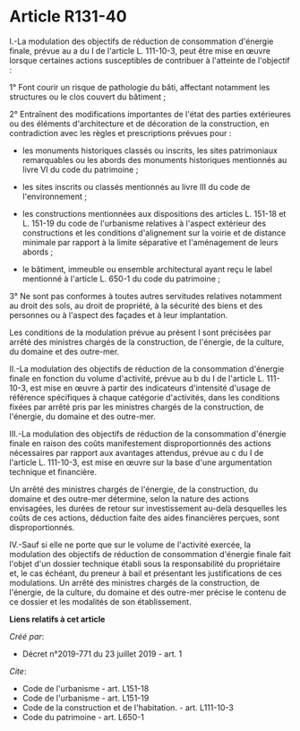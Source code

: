 # Article R131-40

I.-La modulation des objectifs de réduction de consommation d'énergie finale, prévue au a du I de l'article L. 111-10-3, peut
être mise en œuvre lorsque certaines actions susceptibles de contribuer à l'atteinte de l'objectif : 

1° Font courir un risque de pathologie du bâti, affectant notamment les structures ou le clos couvert du bâtiment ; 

2° Entraînent des modifications importantes de l'état des parties extérieures ou des éléments d'architecture et de décoration
de la construction, en contradiction avec les règles et prescriptions prévues pour :

- les monuments historiques classés ou inscrits, les sites patrimoniaux remarquables ou les abords des monuments historiques
mentionnés au livre VI du code du patrimoine ;

- les sites inscrits ou classés mentionnés au livre III du code de l'environnement ;

- les constructions mentionnées aux dispositions des articles L. 151-18 et L. 151-19 du code de l'urbanisme relatives à
l'aspect extérieur des constructions et les conditions d'alignement sur la voirie et de distance minimale par rapport à la
limite séparative et l'aménagement de leurs abords ;

- le bâtiment, immeuble ou ensemble architectural ayant reçu le label mentionné à l'article L. 650-1 du code du patrimoine ; 

3° Ne sont pas conformes à toutes autres servitudes relatives notamment au droit des sols, au droit de propriété, à la
sécurité des biens et des personnes ou à l'aspect des façades et à leur implantation. 

Les conditions de la modulation prévue au présent I sont précisées par arrêté des ministres chargés de la construction, de
l'énergie, de la culture, du domaine et des outre-mer. 

II.-La modulation des objectifs de réduction de la consommation d'énergie finale en fonction du volume d'activité, prévue au
b du I de l'article L. 111-10-3, est mise en œuvre à partir des indicateurs d'intensité d'usage de référence spécifiques à
chaque catégorie d'activités, dans les conditions fixées par arrêté pris par les ministres chargés de la construction, de
l'énergie, du domaine et des outre-mer. 

III.-La modulation des objectifs de réduction de la consommation d'énergie finale en raison des coûts manifestement
disproportionnés des actions nécessaires par rapport aux avantages attendus, prévue au c du I de l'article L. 111-10-3, est
mise en œuvre sur la base d'une argumentation technique et financière. 

Un arrêté des ministres chargés de l'énergie, de la construction, du domaine et des outre-mer détermine, selon la nature des
actions envisagées, les durées de retour sur investissement au-delà desquelles les coûts de ces actions, déduction faite des
aides financières perçues, sont disproportionnés. 

IV.-Sauf si elle ne porte que sur le volume de l'activité exercée, la modulation des objectifs de réduction de consommation
d'énergie finale fait l'objet d'un dossier technique établi sous la responsabilité du propriétaire et, le cas échéant, du
preneur à bail et présentant les justifications de ces modulations. Un arrêté des ministres chargés de la construction, de
l'énergie, de la culture, du domaine et des outre-mer précise le contenu de ce dossier et les modalités de son établissement.

**Liens relatifs à cet article**

_Créé par_:

  - Décret n°2019-771 du 23 juillet 2019 - art. 1

_Cite_:

  - Code de l'urbanisme - art. L151-18
  - Code de l'urbanisme - art. L151-19
  - Code de la construction et de l'habitation. - art. L111-10-3
  - Code du patrimoine - art. L650-1

